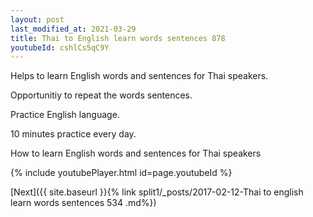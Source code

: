 ```yaml
---
layout: post
last_modified_at: 2021-03-29
title: Thai to English learn words sentences 878 
youtubeId: cshlCs5qC9Y
---
```

 
 
Helps to learn English words and sentences for Thai speakers.

Opportunitiy to repeat the words sentences. 

Practice English language. 
 
10 minutes practice every day. 
 
How to learn English words and sentences for Thai speakers 
 
{% include youtubePlayer.html id=page.youtubeId %}
 
 
[Next]({{ site.baseurl }}{% link  split1/_posts/2017-02-12-Thai to english learn words sentences 534 .md%})
 
